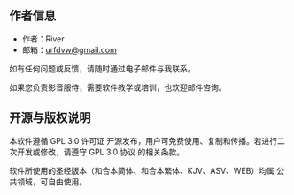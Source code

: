 ## 作者信息

-   作者：River
-   邮箱：urfdvw@gmail.com

如有任何问题或反馈，请随时通过电子邮件与我联系。

如果您负责影音服侍，需要软件教学或培训，也欢迎邮件咨询。

## 开源与版权说明

本软件遵循 GPL 3.0 许可证 开源发布，用户可免费使用、复制和传播。若进行二次开发或修改，请遵守 GPL 3.0 协议 的相关条款。

软件所使用的圣经版本（和合本简体、和合本繁体、KJV、ASV、WEB）均属 公共领域，可自由使用。
